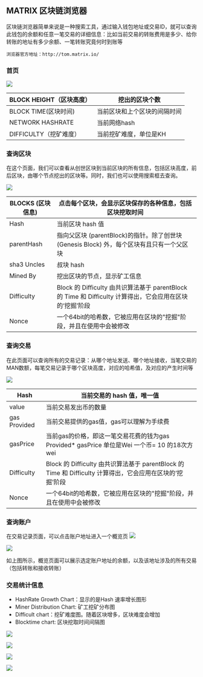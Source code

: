 ## MATRIX 区块链浏览器

区块链浏览器简单来说是一种搜索工具，通过输入钱包地址或交易ID，就可以查询此钱包的余额和任意一笔交易的详细信息：比如当前交易的转账费用是多少、给你转账的地址有多少余额、一笔转账究竟何时到账等

`浏览器官方地址：http://tom.matrix.io/`


### 首页


![](https://i.imgur.com/pKzVWTa.png)

| BLOCK HEIGHT（区块高度） | 挖出的区块个数               |
|--------------------------|------------------------------|
| BLOCK TIME(区块时间)     | 当前区块和上个区块的间隔时间 |
| NETWORK HASHRATE         | 当前网络hash                 |
| DIFFICULTY（挖矿难度）   | 当前挖矿难度，单位是KH       |

### 查询区块

在这个页面，我们可以查看从创世区块到当前区块的所有信息，包括区块高度，前后区块，由哪个节点挖出的区块等。同时，我们也可以使用搜索框去查询。

![](https://i.imgur.com/cjG4QuB.png)


| BLOCKS (区块信息) | 点击每个区块，会显示区块保存的各种信息，包括区块挖取时间                                                  |
|-------------------|-----------------------------------------------------------------------------------------------------------|
| Hash              | 当前区块 hash 值                                                                                          |
| parentHash        | 指向父区块 (parentBlock)的指针。除了创世块(Genesis Block) 外，每个区块有且只有一个父区块                  |
| sha3 Uncles       | 叔块 hash                                                                                                 |
| Mined By          | 挖出区块的节点，显示矿工信息                                                                              |
| Difficulty        | Block 的 Difficulty 由共识算法基于 parentBlock 的 Time 和 Difficulty 计算得出，它会应用在区块的‘挖掘’阶段 |
| Nonce             | 一个64bit的哈希数，它被应用在区块的"挖掘"阶段，并且在使用中会被修改                                       |

### 查询交易

在此页面可以查询所有的交易记录：从哪个地址发送、哪个地址接收，当笔交易的MAN数额，每笔交易记录于哪个区块高度，对应的哈希值，及对应的产生时间等

![](https://i.imgur.com/9rbSyqg.png)

| Hash         | 当前交易的 hash 值，唯一值                                                                                |
|--------------|-----------------------------------------------------------------------------------------------------------|
| value        | 当前交易发出币的数量                                                                                      |
| gas Provided | 当前交易提供的gas值，gas可以理解为手续费                                                                  |
| gasPrice     | 当前gas的价格，即这一笔交易花费的钱为gas Provided* gasPrice   单位是Wei 一个币= 10 的18次方wei            |
| Difficulty   | Block 的 Difficulty 由共识算法基于 parentBlock 的 Time 和 Difficulty 计算得出，它会应用在区块的‘挖掘’阶段 |
| Nonce        | 一个64bit的哈希数，它被应用在区块的"挖掘"阶段，并且在使用中会被修改                                       |


### 查询账户

在交易记录页面，可以点击账户地址进入一个概览页
![](https://i.imgur.com/RlU145U.png)

![](https://i.imgur.com/DyEw9tu.png)

如上图所示，概览页面可以展示选定账户地址的余额，以及该地址涉及的所有交易（包括转账和接收转账）

### 交易统计信息

- HashRate Growth Chart：显示的是Hash 速率增长图形
- Miner Distribution Chart: 矿工挖矿分布图
- Difficult chart：挖矿难度图。随着区块增多，区块难度会增加
- Blocktime chart: 区块挖取时间间隔图

![](https://i.imgur.com/0cEnHPy.png)

![](https://i.imgur.com/fmcv7EA.png)

![](https://i.imgur.com/zINAHuk.png)

![](https://i.imgur.com/FZVsr5q.png)




